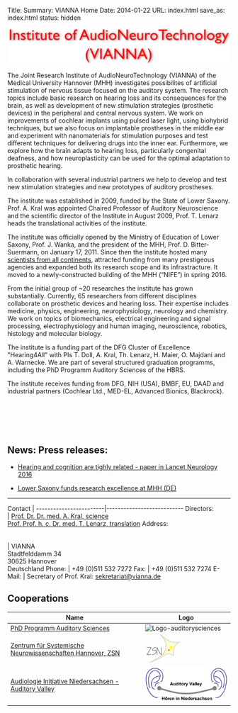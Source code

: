 Title: 
Summary: VIANNA Home
Date: 2014-01-22
URL: index.html
save_as: index.html
status: hidden
<!-- The previous two lines make this the Homepage -->

![Figure 1](VIANNA_Titel_Wenseite.png)


The Joint Research Institute of AudioNeuroTechnology (VIANNA) of the Medical University Hannover (MHH) investigates possibilites of artificial stimulation of nervous tissue focused on the auditory system. The research topics include basic research on hearing loss and its consequences for the brain, as well as development of new stimulation strategies (prosthetic devices) in the peripheral and central nervous system. We work on improvements of cochlear implants using pulsed laser light, using biohybrid techniques, but we also focus on implantable prostheses in the middle ear and experiment with nanomaterials for stimulation purposes and test different techniques for delivering drugs into the inner ear. Furthermore, we explore how the brain adapts to hearing loss, particularly congenital deafness, and how neuroplasticity can be used for the optimal adaptation to prosthetic hearing. 

In collaboration with several industrial partners we help to develop and test new stimulation strategies and new prototypes of auditory prostheses. 

The institute was established in 2009, funded by the State of Lower Saxony. Prof. A. Kral was appointed Chaired Professor of Auditory Neuroscience and the scientific director of the Institute in August 2009, Prof. T. Lenarz heads the translational activities of the institute. 

The institute was officially opened by the Ministry of Education of Lower Saxony, Prof. J. Wanka, and the president of the MHH, Prof. D. Bitter-Suermann, on January 17, 2011. Since then the institute hosted many [scientists from all continents](http://www.neuroprostheses.com/AuditorySciences/Visitors.html), attracted funding from many prestigeous agencies and expanded both its research scope and its infrastracture. It moved to a newly-constructed building of the MHH (“NIFE”) in spring 2016. 

From the initial group of ~20 researches the institute has grown substantially. Currently, 65 researchers from different disciplines collaborate on prosthetic devices and hearing loss. Their expertise includes medicine, physics, engineering, neurophysiology, neurology and chemistry. We work on topics of biomechanics, electrical engineering and signal processing, electrophysiology and human imaging, neuroscience, robotics, histology and molecular biology. 

The institute is a funding part of the DFG Cluster of Excellence "Hearing4All" with PIs T. Doll, A. Kral, Th. Lenarz, H. Maier, O. Majdani and A. Warnecke. We are part of several structured graduation programms, including the PhD Programm Auditory Sciences of the HBRS.

The institute receives funding from DFG, NIH (USA), BMBF, EU, DAAD and industrial partners (Cochlear Ltd., MED-EL, Advanced Bionics, Blackrock).


<br>
<br>
<br>
<br>

## News: Press releases:


- [Hearing and cognition are tighly related - paper in Lancet Neurology 2016](https://www.mh-hannover.de/46.html?&tx_ttnews%5Btt_news%5D=4495&cHash=9372250e91868167c310b0d3a8c1a088)

- [Lower Saxony funds research excellence at MHH (DE)](https://www.mh-hannover.de/46.html?&tx_ttnews%5Btt_news%5D=4513&cHash=e49273834517320895694558489ed500)


* * * * * * * * * * * * *


Contact                 |
------------------------|---------------------------
Directors:<br>          | [Prof. Dr. Dr. med. A. Kral, science](http://www.neuroprostheses.com/) <br> [Prof. Prof. h. c. Dr. med. T. Lenarz, translation](http://www.mhh-hno.de)
Address: <br><br><br>   | VIANNA <br> Stadtfelddamm 34 <br> 30625 Hannover <br> Deutschland
Phone:                  | +49 (0)511 532 7272
Fax:                    | +49 (0)511 532 7274
E-Mail:                 | Secretary of Prof. Kral: <sekretariat@vianna.de>





## Cooperations

Name                                                                     | Logo
-------------------------------------------------------------------------|--------------------------------------------------------------------------------------------------------
[PhD Programm Auditory Sciences][auditorysciences]                       | ![Logo-auditorysciences](http://www.neuroprostheses.com/AuditorySciences/Main_files/2-logo%20phd%20programm%20auditory%20sciences.png)
[Zentrum für Systemische Neurowissenschaften Hannover, ZSN][ZSN]         | [![ZSN](zsn.gif)][ZSN]
[Audiologie Initiative Niedersachsen - Auditory Valley][Auditory Valley] | [![Audiologie Initiative Niedersachsen - Auditory Valley (Logo)](auditory_valley.jpg)][Auditory Valley]



<!-- Hier folgen nun die Definitionen der Links, die oben in der Tabelle benutzt werden. -->

[auditorysciences]: http://www.neuroprostheses.com/AuditorySciences/Main.html

[ZSN]: http://www.tiho-hannover.de/studium-lehre/promotion-und-phd-programme/phd-systems-neuroscience/

[Auditory Valley]: http://www.hoertech.de/ain/web/audiologie-initiative/index.shtml

